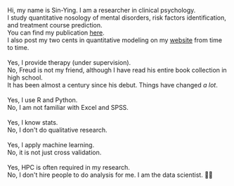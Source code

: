 Hi, my name is Sin-Ying. I am a researcher in clinical psychology.<br>
I study quantitative nosology of mental disorders, risk factors identification, and treatment course prediction. <br>
You can find my publication [here](https://orcid.org/0000-0001-9862-7669). <br>
I also post my two cents in quantitative modeling on my [website](https://sin-ying-lin.github.io/) from time to time. <br>
<br>
Yes, I provide therapy (under supervision). <br>
No, Freud is not my friend, although I have read his entire book collection in high school. <br>
It has been almost a century since his debut. Things have changed *a lot*. <br>
<br>
Yes, I use R and Python. <br>
No, I am not familiar with Excel and SPSS. <br>
 <br>
Yes, I know stats. <br>
No, I don't do qualitative research. <br>
 <br>
Yes, I apply machine learning. <br>
No, it is not just cross validation. <br>
<br>
Yes, HPC is often required in my research. <br>
No, I don't hire people to do analysis for me. I am the data scientist. 🐱‍💻

